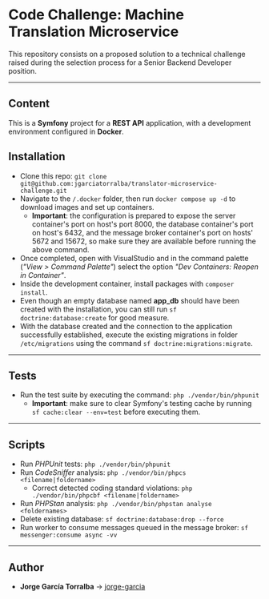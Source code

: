 # Code Challenge: Machine Translation Microservice

This repository consists on a proposed solution to a technical challenge raised during the selection process for a Senior Backend Developer position.

---

## Content

This is a **Symfony** project for a **REST API** application, with a development environment configured in **Docker**.

## Installation

- Clone this repo: `git clone git@github.com:jgarciatorralba/translator-microservice-challenge.git`
- Navigate to the `/.docker` folder, then run `docker compose up -d` to download images and set up containers.
  - **Important**: the configuration is prepared to expose the server container's port on host's port 8000, the database container's port on host's 6432, and the message broker container's port on hosts' 5672 and 15672, so make sure they are available before running the above command.
- Once completed, open with VisualStudio and in the command palette (*"View > Command Palette"*) select the option *"Dev Containers: Reopen in Container"*.
- Inside the development container, install packages with `composer install`.
- Even though an empty database named **app_db** should have been created with the installation, you can still run `sf doctrine:database:create` for good measure.
- With the database created and the connection to the application successfully established, execute the existing migrations in folder `/etc/migrations` using the command `sf doctrine:migrations:migrate`.

---

## Tests

- Run the test suite by executing the command: `php ./vendor/bin/phpunit`
  - **Important**: make sure to clear Symfony's testing cache by running `sf cache:clear --env=test` before executing them.

---

## Scripts

- Run _PHPUnit_ tests: `php ./vendor/bin/phpunit`
- Run _CodeSniffer_ analysis: `php ./vendor/bin/phpcs <filename|foldername>`
  - Correct detected coding standard violations: `php ./vendor/bin/phpcbf <filename|foldername>`
- Run _PHPStan_ analysis: `php ./vendor/bin/phpstan analyse <foldernames>`
- Delete existing database: `sf doctrine:database:drop --force`
- Run worker to consume messages queued in the message broker: `sf messenger:consume async -vv`

---

## Author

- **Jorge García Torralba** &#8594; [jorge-garcia](https://github.com/jgarciatorralba)

